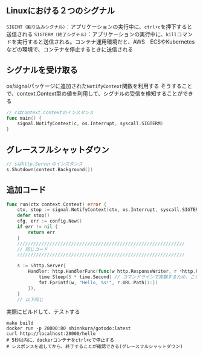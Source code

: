 ## Linuxにおける２つのシグナル
`SIGINT（割り込みシグナル）`：アプリケーションの実行中に、`ctrl+c`を押下すると送信される
`SIGTERM（終了シグナル）`：アプリケーションの実行中に、`kill`コマンドを実行すると送信される。コンテナ運用環境だと、AWS　ECSやKubernetesなどの環境で、コンテナを停止するときに送信される

## シグナルを受け取る
os/signalパッケージに追加された`NotifyContext`関数を利用する
そうすることで、context.Context型の値を利用して、シグナルの受信を検知することができる
```go
// cはcontext.Contextのインスタンス
func main() {
	signal.NotifyContext(c, os.Interrupt, syscall.SIGTERM)
}
```

## グレースフルシャットダウン
```go
// sはhttp.Serverのインスタンス
s.Shutdown(context.Background())
```


## 追加コード
```go
func run(ctx context.Context) error {
	ctx, stop := signal.NotifyContext(ctx, os.Interrupt, syscall.SIGTERM)
	defer stop()
	cfg, err := config.New()
	if err != nil {
		return err
	}
    //////////////////////////////////////////////////////////////
    // 同じコード
    //////////////////////////////////////////////////////////////

	s := &http.Server{
		Handler: http.HandlerFunc(func(w http.ResponseWriter, r *http.Request) {
			time.Sleep(5 * time.Second) // コマンドラインで実験するため、こちらを追加
			fmt.Fprintf(w, "Hello, %s!", r.URL.Path[1:])
		}),
	}
    // 以下同じ
```



実際にビルドして、テストする
```
make build
docker run -p 28000:80 shinnkura/gotodo:latest
curl http://localhost:28000/hello
# 5秒以内に、dockerコンテナをctrl+cで停止する
# レスポンスを返してから、終了することが確認できる(グレースフルシャットダウン)
```

